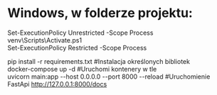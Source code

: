 # Windows, w folderze projektu: <br />
Set-ExecutionPolicy Unrestricted -Scope Process <br />
venv\Scripts\Activate.ps1 <br />
Set-ExecutionPolicy Restricted -Scope Process <br />

pip install -r requirements.txt #Instalacja określonych bibliotek <br />
docker-compose up -d #Uruchomi kontenery w tle <br />
uvicorn main:app --host 0.0.0.0 --port 8000 --reload #Uruchomienie FastApi http://127.0.0.1:8000/docs <br />
